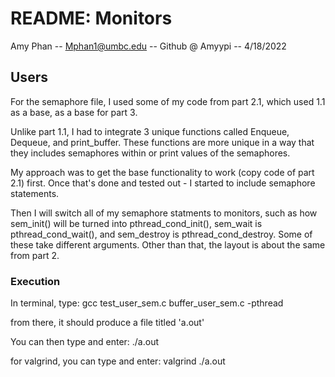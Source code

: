 # README: Monitors
Amy Phan -- Mphan1@umbc.edu -- Github @ Amyypi -- 4/18/2022

## Users

For the semaphore file, I used some of my code from part 2.1, which used 1.1 as a base,  as a base for part 3.

Unlike part 1.1, I had to integrate 3 unique functions called Enqueue, Dequeue, and print_buffer. These functions are more unique in a way that they includes semaphores within or print values of the semaphores.

My approach was to get the base functionality to work (copy code of part 2.1) first. Once that's done and tested out - I started to include semaphore statements.

Then I will switch all of my semaphore statments to monitors, such as how sem_init() will be turned into pthread_cond_init(), sem_wait is pthread_cond_wait(), and sem_destroy is pthread_cond_destroy. Some of these take different arguments. Other than that, the layout is about the same from part 2. 

### Execution

 In terminal, type: gcc test_user_sem.c buffer_user_sem.c -pthread

 from there, it should produce a file titled 'a.out'

 You can then type and enter: ./a.out

 for valgrind, you can type and enter: valgrind ./a.out


